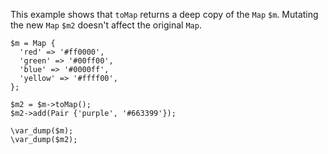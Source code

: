 This example shows that `toMap` returns a deep copy of the `Map` `$m`. Mutating the new `Map` `$m2` doesn't affect the original `Map`.

```basic-usage.hack
$m = Map {
  'red' => '#ff0000',
  'green' => '#00ff00',
  'blue' => '#0000ff',
  'yellow' => '#ffff00',
};

$m2 = $m->toMap();
$m2->add(Pair {'purple', '#663399'});

\var_dump($m);
\var_dump($m2);
```
